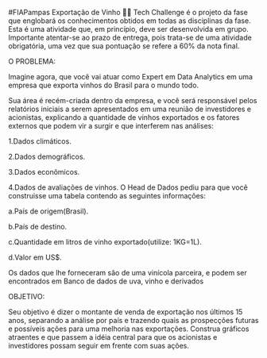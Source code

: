 #FIAPampas Exportação de Vinho 🍷🍇
Tech Challenge é o projeto da fase que englobará os conhecimentos obtidos em todas as disciplinas da fase. Esta é uma atividade que, em princípio, deve ser desenvolvida em grupo. Importante atentar-se ao prazo de entrega, pois trata-se de uma atividade obrigatória, uma vez que sua pontuação se refere a 60% da nota final.

O PROBLEMA:

Imagine agora, que você vai atuar como Expert em Data Analytics em uma empresa que exporta vinhos do Brasil para o mundo todo.

Sua área é recém-criada dentro da empresa, e você será responsável pelos relatórios iniciais a serem apresentados em uma reunião de investidores e acionistas, explicando a quantidade de vinhos exportados e os fatores externos que podem vir a surgir e que interferem nas análises:

1.Dados climáticos.

2.Dados demográficos.

3.Dados econômicos.

4.Dados de avaliações de vinhos. O Head de Dados pediu para que você construisse uma tabela contendo as seguintes informações:

a.País de origem(Brasil).

b.País de destino.

c.Quantidade em litros de vinho exportado(utilize: 1KG=1L).

d.Valor em US$.

Os dados que lhe forneceram são de uma vinícola parceira, e podem ser encontrados em Banco de dados de uva, vinho e derivados

OBJETIVO:

Seu objetivo é dizer o montante de venda de exportação nos últimos 15 anos, separando a análise por país e trazendo quais as prospecções futuras e possíveis ações para uma melhoria nas exportações. Construa gráficos atraentes e que passem a idéia central para que os acionistas e investidores possam seguir em frente com suas ações.

